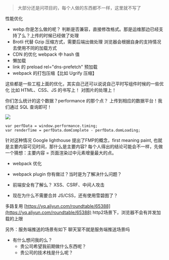> 大部分还是问项目的，每个人做的东西都不一样，这里就不写了

性能优化
- webp.你是怎么做的呢？
判断是否兼容，直接修改格式。那是运维那边已经支持了么？上传的时候已经做了处理
- Brotli 代替 Gzip 压缩方式，需要后端出做处理
浏览器会根据自身的支持情况去使用不同的加载方式
- CDN 的优化
webpack 中 hash 值
- 懒加载
- link 的 preload
rel="dns-prefetch"
预加载
- webpack 的打包压缩【比如 Ugrify 压缩】

这些都是一些工程上面的优化，其实自己还可以说说自己平时写组件时候的一些优化
比如 
HTML、CSS、JS 的书写上！
对图片的处理上！


你们怎么统计的这个数据？performance 的那个点？
上传到相应的数据平台！我们通过 SQL 查询即可！

![](https://upload-images.jianshu.io/upload_images/1784460-354773e41ff87ff8.png?imageMogr2/auto-orient/strip%7CimageView2/2/w/1240)

```
var perfData = window.performance.timing;  
var renderTime = perfData.domComplete - perfData.domLoading;
```

针对这种情况 Google lighthouse 提出了FMP的概念，first meaning paint, 也就是主要内容可见时间，那什么是主要内容? 每个人得出的结论可能会不一样，先做一个猜想：主要内容 = 页面渲染过中元素增量最大的点。

- webpack 优化

- webpack plugin 你有做过？当时是为了解决什么问题？

- 前端安全有了解么？
XSS、CSRF、中间人攻击

- 现在为什么不需要合并 JS/CSS，还有使用雪碧图了？

多路复用
[https://yq.aliyun.com/roundtable/65388](https://yq.aliyun.com/roundtable/65388)
http2场景下，浏览器不会有并发加载的上限

另外：服务端推送的场景有如下
聊天室不就是服务端推送场景吗



- 有什么想问我的么？
  - 贵公司希望我前期做什么东西呢？
  - 贵公司的技术栈是什么呢？